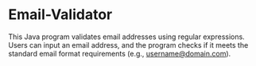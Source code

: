# Email-Validator
This Java program validates email addresses using regular expressions. Users can input an email address, and the program checks if it meets the standard email format requirements (e.g., username@domain.com).

